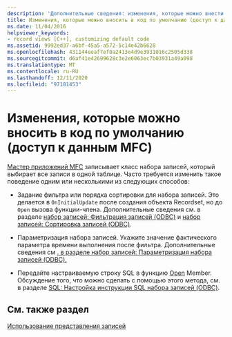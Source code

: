 ```yaml
---
description: 'Дополнительные сведения: изменения, которые можно внести в код по умолчанию (доступ к данным MFC)'
title: Изменения, которые можно вносить в код по умолчанию (доступ к данным MFC)
ms.date: 11/04/2016
helpviewer_keywords:
- record views [C++], customizing default code
ms.assetid: 9992ed37-a6bf-45a5-a572-5c14e42b6628
ms.openlocfilehash: 431144eeaf7ef0a2413e4d9e3931016c2505d338
ms.sourcegitcommit: d6af41e42699628c3e2e6063ec7b03931a49a098
ms.translationtype: MT
ms.contentlocale: ru-RU
ms.lasthandoff: 12/11/2020
ms.locfileid: "97181453"
---
```

# <a name="changes-you-might-make-to-the-default-code--mfc-data-access"></a>Изменения, которые можно вносить в код по умолчанию (доступ к данным MFC)

[Мастер приложений MFC](../mfc/reference/database-support-mfc-application-wizard.md) записывает класс набора записей, который выбирает все записи в одной таблице. Часто требуется изменить такое поведение одним или несколькими из следующих способов:

- Задание фильтра или порядка сортировки для набора записей. Это делается в `OnInitialUpdate` после создания объекта Recordset, но до `Open` вызова функции-члена. Дополнительные сведения см. в разделе [набор записей: Фильтрация записей (ODBC)](../data/odbc/recordset-filtering-records-odbc.md) и [набор записей: Сортировка записей (ODBC)](../data/odbc/recordset-sorting-records-odbc.md).

- Параметризация набора записей. Укажите значение фактического параметра времени выполнения после фильтра. Дополнительные сведения см [. в разделе набор записей: Параметризация набора записей (ODBC).](../data/odbc/recordset-parameterizing-a-recordset-odbc.md)

- Передайте настраиваемую строку SQL в функцию [Open](../mfc/reference/crecordset-class.md#open) Member. Обсуждение того, что можно сделать с помощью этого метода, см. в разделе [SQL: Настройка инструкции SQL набора записей (ODBC)](../data/odbc/sql-customizing-your-recordsets-sql-statement-odbc.md).

## <a name="see-also"></a>См. также раздел

[Использование представления записей](../data/using-a-record-view-mfc-data-access.md)
